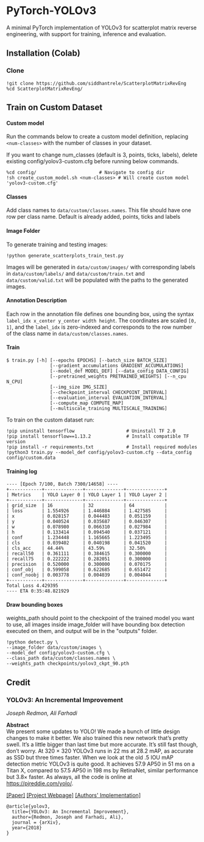# PyTorch-YOLOv3
A minimal PyTorch implementation of YOLOv3 for scatterplot matrix reverse engineering, with support for training, inference and evaluation.

## Installation (Colab)
### Clone
```
!git clone https://github.com/siddhantrele/ScatterplotMatrixRevEng  
%cd ScatterplotMatrixRevEng/
```

## Train on Custom Dataset

#### Custom model
Run the commands below to create a custom model definition, replacing `<num-classes>` with the number of classes in your dataset.

If you want to change num_classes (default is 3, points, ticks, labels), delete existing config/yolov3-custom.cfg before running below commands.
```
%cd config/                       # Navigate to config dir                         
!sh create_custom_model.sh <num-classes> # Will create custom model 'yolov3-custom.cfg'
```

#### Classes
Add class names to `data/custom/classes.names`. This file should have one row per class name. Default is already added, points, ticks and labels

#### Image Folder
To generate training and testing images:
```
!python generate_scatterplots_train_test.py
```
Images will be generated in `data/custom/images/` with corresponding labels in `data/custom/labels/` and `data/custom/train.txt` and `data/custom/valid.txt` will be populated with the paths to the generated images.

#### Annotation Description
Each row in the annotation file defines one bounding box, using the syntax `label_idx x_center y_center width height`. The coordinates are scaled `[0, 1]`, and the `label_idx` is zero-indexed and corresponds to the row number of the class name in `data/custom/classes.names`.

#### Train
```
$ train.py [-h] [--epochs EPOCHS] [--batch_size BATCH_SIZE]
                [--gradient_accumulations GRADIENT_ACCUMULATIONS]
                [--model_def MODEL_DEF] [--data_config DATA_CONFIG]
                [--pretrained_weights PRETRAINED_WEIGHTS] [--n_cpu N_CPU]
                [--img_size IMG_SIZE]
                [--checkpoint_interval CHECKPOINT_INTERVAL]
                [--evaluation_interval EVALUATION_INTERVAL]
                [--compute_map COMPUTE_MAP]
                [--multiscale_training MULTISCALE_TRAINING]

```

To train on the custom dataset run:

```
!pip uninstall tensorflow                   # Uninstall TF 2.0
!pip install tensorflow==1.13.2             # Install compatible TF version
!pip install -r requirements.txt            # Install required modules
!python3 train.py --model_def config/yolov3-custom.cfg --data_config config/custom.data
```

#### Training log
```
---- [Epoch 7/100, Batch 7300/14658] ----
+------------+--------------+--------------+--------------+
| Metrics    | YOLO Layer 0 | YOLO Layer 1 | YOLO Layer 2 |
+------------+--------------+--------------+--------------+
| grid_size  | 16           | 32           | 64           |
| loss       | 1.554926     | 1.446884     | 1.427585     |
| x          | 0.028157     | 0.044483     | 0.051159     |
| y          | 0.040524     | 0.035687     | 0.046307     |
| w          | 0.078980     | 0.066310     | 0.027984     |
| h          | 0.133414     | 0.094540     | 0.037121     |
| conf       | 1.234448     | 1.165665     | 1.223495     |
| cls        | 0.039402     | 0.040198     | 0.041520     |
| cls_acc    | 44.44%       | 43.59%       | 32.50%       |
| recall50   | 0.361111     | 0.384615     | 0.300000     |
| recall75   | 0.222222     | 0.282051     | 0.300000     |
| precision  | 0.520000     | 0.300000     | 0.070175     |
| conf_obj   | 0.599058     | 0.622685     | 0.651472     |
| conf_noobj | 0.003778     | 0.004039     | 0.004044     |
+------------+--------------+--------------+--------------+
Total Loss 4.429395
---- ETA 0:35:48.821929
```

#### Draw bounding boxes
weights_path should point to the checkpoint of the trained model you want to use, all images inside image_folder will have bounding box detection executed on them, and output will be in the "outputs" folder.
```
!python detect.py \
--image_folder data/custom/images \
--model_def config/yolov3-custom.cfg \
--class_path data/custom/classes.names \
--weights_path checkpoints/yolov3_ckpt_90.pth
```

## Credit

### YOLOv3: An Incremental Improvement
_Joseph Redmon, Ali Farhadi_ <br>

**Abstract** <br>
We present some updates to YOLO! We made a bunch
of little design changes to make it better. We also trained
this new network that’s pretty swell. It’s a little bigger than
last time but more accurate. It’s still fast though, don’t
worry. At 320 × 320 YOLOv3 runs in 22 ms at 28.2 mAP,
as accurate as SSD but three times faster. When we look
at the old .5 IOU mAP detection metric YOLOv3 is quite
good. It achieves 57.9 AP50 in 51 ms on a Titan X, compared
to 57.5 AP50 in 198 ms by RetinaNet, similar performance
but 3.8× faster. As always, all the code is online at
https://pjreddie.com/yolo/.

[[Paper]](https://pjreddie.com/media/files/papers/YOLOv3.pdf) [[Project Webpage]](https://pjreddie.com/darknet/yolo/) [[Authors' Implementation]](https://github.com/pjreddie/darknet)

```
@article{yolov3,
  title={YOLOv3: An Incremental Improvement},
  author={Redmon, Joseph and Farhadi, Ali},
  journal = {arXiv},
  year={2018}
}
```
